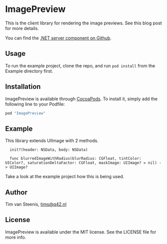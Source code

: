 # ImagePreview

This is the client library for rendering the image previews. See this blog post for more details.

You can find the [.NET server component on Github](https://github.com/Q42/Q42.ImagePreview.swift).

<!-- [![CI Status](http://img.shields.io/travis/Tim van Steenis/ImagePreview.svg?style=flat)](https://travis-ci.org/Tim van Steenis/ImagePreview)
[![Version](https://img.shields.io/cocoapods/v/ImagePreview.svg?style=flat)](http://cocoapods.org/pods/ImagePreview)
[![License](https://img.shields.io/cocoapods/l/ImagePreview.svg?style=flat)](http://cocoapods.org/pods/ImagePreview)
[![Platform](https://img.shields.io/cocoapods/p/ImagePreview.svg?style=flat)](http://cocoapods.org/pods/ImagePreview) -->

## Usage

To run the example project, clone the repo, and run `pod install` from the Example directory first.

## Installation

ImagePreview is available through [CocoaPods](http://cocoapods.org). To install
it, simply add the following line to your Podfile:

```ruby
pod "ImagePreview"
```

## Example

This library extends UIImage with 2 methods.

      init?(header: NSData, body: NSData)
      
      func blurredImageWithRadius(blurRadius: CGFloat, tintColor: UIColor?, saturationDeltaFactor: CGFloat, maskImage: UIImage? = nil) -> UIImage?

Take a look at the example project how this is being used.

## Author

Tim van Steenis, tims@q42.nl

## License

ImagePreview is available under the MIT license. See the LICENSE file for more info.
